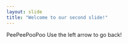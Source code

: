 ```yaml
---
layout: slide
title: "Welcome to our second slide!"
---
```

PeePeePooPoo
Use the left arrow to go back!

